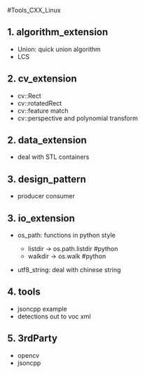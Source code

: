 #Tools_CXX_Linux


## 1. algorithm_extension
- Union: quick union algorithm
- LCS

## 2. cv_extension
- cv::Rect
- cv::rotatedRect
- cv::feature match
- cv::perspective and polynomial transform

## 2. data_extension
- deal with STL containers

## 3. design_pattern
- producer consumer

## 3. io_extension
- os_path: functions in python style
  - listdir -> os.path.listdir #python
  - walkdir -> os.walk #python

- utf8_string: deal with chinese string

## 4. tools
- jsoncpp example
- detections out to voc xml

## 5. 3rdParty
- opencv
- jsoncpp


